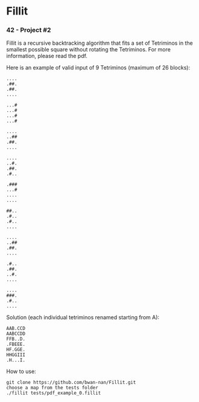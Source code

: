 Fillit
========
### 42 - Project #2

Fillit is a recursive backtracking algorithm that fits a set of Tetriminos in the smallest possible square without rotating the Tetriminos. For more information, please read the pdf.

Here is an example of valid input of 9 Tetriminos (maximum of 26 blocks):

```
....
.##.
.##.
....

...#
...#
...#
...#

....
..##
.##.
....

....
..#.
.##.
.#..

.###
...#
....
....

##..
.#..
.#..
....

....
..##
.##.
....

.#..
.##.
..#.
....

....
###.
.#..
....
```

Solution (each individual tetriminos renamed starting from A):
```
AAB.CCD
AABCCDD
FFB..D.
.FBEEE.
HF.GGE.
HHGGIII
.H...I.
```
How to use:

    git clone https://github.com/bwan-nan/Fillit.git
    choose a map from the tests folder
    ./fillit tests/pdf_example_0.fillit


[PDF]: https://github.com/giacomoguiulfo/fillit/blob/master/fillit.en.pdf

